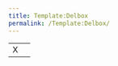 ```yaml
---
title: Template:Delbox
permalink: /Template:Delbox/
---
```


|     |     |
|-----|-----|
| X   |     |

<noinclude> </noinclude>
